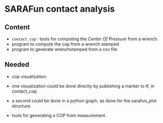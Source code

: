 # SARAFun contact analysis

## Content

* `contact_cop` : tools for computing the _Center Of Pressure_ from a wrench.
 * program to compute the cop from a wrench stamped
 * program to generate wrenchstamped from a csv file

## Needed

* cop visualization:
 * one visualization could be done directly by publishing a marker to tf, in contact_cop
 * a second could be done in a python graph, as done for the sarafun_plot structure.

* tools for generating a COP from measurement.